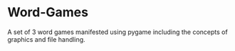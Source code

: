 # Word-Games
A set of 3 word games manifested using pygame including the concepts of graphics and file handling.
